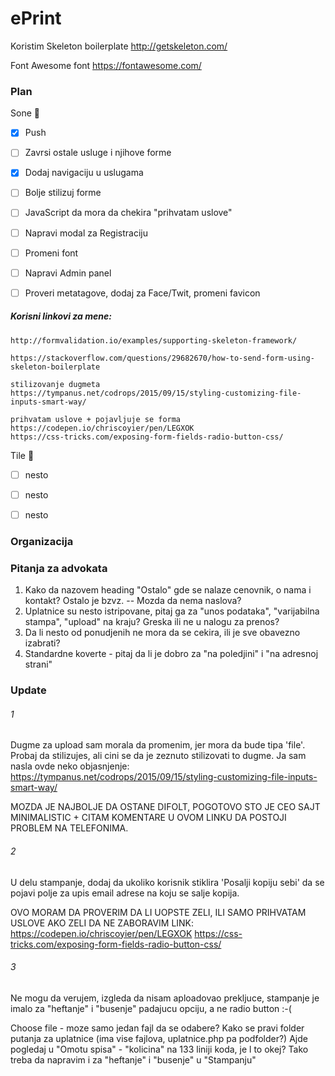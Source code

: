 # ePrint

Koristim Skeleton boilerplate
http://getskeleton.com/

Font Awesome font
https://fontawesome.com/

### Plan

Sone :baby_chick:
- [x] Push
- [ ] Zavrsi ostale usluge i njihove forme
- [x] Dodaj navigaciju u uslugama 
- [ ] Bolje stilizuj forme
- [ ] JavaScript da mora da chekira "prihvatam uslove"
- [ ] Napravi modal za Registraciju
- [ ] Promeni font
- [ ] Napravi Admin panel
- [ ] Proveri metatagove, dodaj za Face/Twit, promeni favicon


##### Korisni linkovi za mene:
	http://formvalidation.io/examples/supporting-skeleton-framework/

	https://stackoverflow.com/questions/29682670/how-to-send-form-using-skeleton-boilerplate

	stilizovanje dugmeta
	https://tympanus.net/codrops/2015/09/15/styling-customizing-file-inputs-smart-way/

	prihvatam uslove + pojavljuje se forma
	https://codepen.io/chriscoyier/pen/LEGXOK
	https://css-tricks.com/exposing-form-fields-radio-button-css/

Tile :rabbit:
- [ ] nesto
- [ ] nesto
- [ ] nesto


### Organizacija


### Pitanja za advokata
1. Kako da nazovem heading "Ostalo" gde se nalaze cenovnik, o nama i kontakt? Ostalo je bzvz.
	-- Mozda da nema naslova?
2. Uplatnice su nesto istripovane, pitaj ga za "unos podataka", "varijabilna stampa", "upload" na kraju? Greska ili ne u nalogu za prenos?
3. Da li nesto od ponudjenih ne mora da se cekira, ili je sve obavezno izabrati?
4. Standardne koverte - pitaj da li je dobro za "na poledjini" i "na adresnoj strani"


### Update
###### 1	
Dugme za upload sam morala da promenim, jer mora da bude tipa 'file'. Probaj da stilizujes, ali cini se da je 
zeznuto stilizovati to dugme. Ja sam nasla ovde neko objasnjenje: https://tympanus.net/codrops/2015/09/15/styling-customizing-file-inputs-smart-way/

MOZDA JE NAJBOLJE DA OSTANE DIFOLT, POGOTOVO STO JE CEO SAJT MINIMALISTIC + CITAM KOMENTARE U OVOM LINKU DA POSTOJI PROBLEM NA TELEFONIMA.
###### 2
U delu stampanje, dodaj da ukoliko korisnik stiklira 'Posalji kopiju sebi' da se pojavi polje za upis email adrese na koju
se salje kopija.

OVO MORAM DA PROVERIM DA LI UOPSTE ZELI, ILI SAMO PRIHVATAM USLOVE
AKO ZELI DA NE ZABORAVIM LINK: 
https://codepen.io/chriscoyier/pen/LEGXOK
https://css-tricks.com/exposing-form-fields-radio-button-css/

###### 3
Ne mogu da verujem, izgleda da nisam aploadovao prekljuce, stampanje je imalo za "heftanje" i "busenje" padajucu opciju, a ne radio button :-(

Choose file - moze samo jedan fajl da se odabere?
Kako se pravi folder putanja za uplatnice (ima vise fajlova, uplatnice.php pa podfolder?)
Ajde pogledaj u "Omotu spisa" - "kolicina" na 133 liniji koda, je l to okej? Tako treba da napravim i za "heftanje" i "busenje" u "Stampanju"



